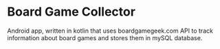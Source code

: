 # Board Game Collector

Android app, written in kotlin that uses boardgamegeek.com API to track information about board games and stores them in mySQL database.
